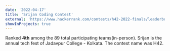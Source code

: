 ```yaml
---
date: '2022-04-17'
title: 'Srijan Coding Contest'
external: 'https://www.hackerrank.com/contests/h42-2022-finals/leaderboard'
showInProjects: true
---
```


Ranked **4th** among the 89 total participating teams(in-person). Srijan is the annual tech fest of Jadavpur College - Kolkata. The contest name was H42.
